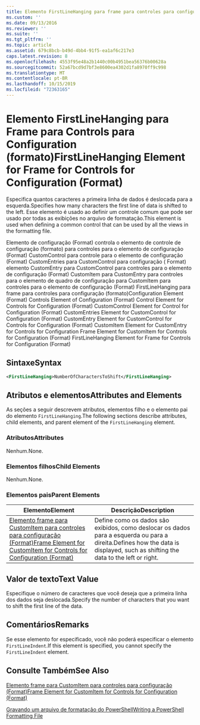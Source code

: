 ```yaml
---
title: Elemento FirstLineHanging para frame para controles para configuração (Format) | Microsoft Docs
ms.custom: ''
ms.date: 09/13/2016
ms.reviewer: ''
ms.suite: ''
ms.tgt_pltfrm: ''
ms.topic: article
ms.assetid: 679c8bcb-b49d-4bb4-91f5-ea1af6c217e3
caps.latest.revision: 8
ms.openlocfilehash: 4553f95e48a2b1440c00b4951bea56376b00628a
ms.sourcegitcommit: 52a67bcd9d7bf3e8600ea4302d1fa8970ff9c998
ms.translationtype: MT
ms.contentlocale: pt-BR
ms.lasthandoff: 10/15/2019
ms.locfileid: "72363165"
---
```

# <a name="firstlinehanging-element-for-frame-for-controls-for-configuration-format"></a><span data-ttu-id="898d9-102">Elemento FirstLineHanging para Frame para Controls para Configuration (formato)</span><span class="sxs-lookup"><span data-stu-id="898d9-102">FirstLineHanging Element for Frame for Controls for Configuration (Format)</span></span>

<span data-ttu-id="898d9-103">Especifica quantos caracteres a primeira linha de dados é deslocada para a esquerda.</span><span class="sxs-lookup"><span data-stu-id="898d9-103">Specifies how many characters the first line of data is shifted to the left.</span></span> <span data-ttu-id="898d9-104">Esse elemento é usado ao definir um controle comum que pode ser usado por todas as exibições no arquivo de formatação.</span><span class="sxs-lookup"><span data-stu-id="898d9-104">This element is used when defining a common control that can be used by all the views in the formatting file.</span></span>

<span data-ttu-id="898d9-105">Elemento de configuração (Format) controla o elemento de controle de configuração (formato) para controles para o elemento de configuração (Format) CustomControl para controle para o elemento de configuração (Format) CustomEntries para CustomControl para configuração ( Format) elemento CustomEntry para CustomControl para controles para o elemento de configuração (Format) CustomItem para CustomEntry para controles para o elemento de quadro de configuração para CustomItem para controles para o elemento de configuração (Format) FirstLineHanging para frame para controles para configuração (formato)</span><span class="sxs-lookup"><span data-stu-id="898d9-105">Configuration Element (Format) Controls Element of Configuration (Format) Control Element for Controls for Configuration (Format) CustomControl Element for Control for Configuration (Format) CustomEntries Element for CustomControl for Configuration (Format) CustomEntry Element for CustomControl for Controls for Configuration (Format) CustomItem Element for CustomEntry for Controls for Configuration Frame Element for CustomItem for Controls for Configuration (Format) FirstLineHanging Element for Frame for Controls for Configuration (Format)</span></span>

## <a name="syntax"></a><span data-ttu-id="898d9-106">Sintaxe</span><span class="sxs-lookup"><span data-stu-id="898d9-106">Syntax</span></span>

```xml
<FirstLineHanging>NumberOfCharactersToShift</FirstLineHanging>
```

## <a name="attributes-and-elements"></a><span data-ttu-id="898d9-107">Atributos e elementos</span><span class="sxs-lookup"><span data-stu-id="898d9-107">Attributes and Elements</span></span>

<span data-ttu-id="898d9-108">As seções a seguir descrevem atributos, elementos filho e o elemento pai do elemento `FirstLineHanging`.</span><span class="sxs-lookup"><span data-stu-id="898d9-108">The following sections describe attributes, child elements, and parent element of the `FirstLineHanging` element.</span></span>

### <a name="attributes"></a><span data-ttu-id="898d9-109">Atributos</span><span class="sxs-lookup"><span data-stu-id="898d9-109">Attributes</span></span>

<span data-ttu-id="898d9-110">Nenhum.</span><span class="sxs-lookup"><span data-stu-id="898d9-110">None.</span></span>

### <a name="child-elements"></a><span data-ttu-id="898d9-111">Elementos filhos</span><span class="sxs-lookup"><span data-stu-id="898d9-111">Child Elements</span></span>

<span data-ttu-id="898d9-112">Nenhum.</span><span class="sxs-lookup"><span data-stu-id="898d9-112">None.</span></span>

### <a name="parent-elements"></a><span data-ttu-id="898d9-113">Elementos pais</span><span class="sxs-lookup"><span data-stu-id="898d9-113">Parent Elements</span></span>

|<span data-ttu-id="898d9-114">Elemento</span><span class="sxs-lookup"><span data-stu-id="898d9-114">Element</span></span>|<span data-ttu-id="898d9-115">Descrição</span><span class="sxs-lookup"><span data-stu-id="898d9-115">Description</span></span>|
|-------------|-----------------|
|[<span data-ttu-id="898d9-116">Elemento frame para CustomItem para controles para configuração (Format)</span><span class="sxs-lookup"><span data-stu-id="898d9-116">Frame Element for CustomItem for Controls for Configuration (Format)</span></span>](./frame-element-for-customitem-for-controls-for-configuration-format.md)|<span data-ttu-id="898d9-117">Define como os dados são exibidos, como deslocar os dados para a esquerda ou para a direita.</span><span class="sxs-lookup"><span data-stu-id="898d9-117">Defines how the data is displayed, such as shifting the data to the left or right.</span></span>|

## <a name="text-value"></a><span data-ttu-id="898d9-118">Valor de texto</span><span class="sxs-lookup"><span data-stu-id="898d9-118">Text Value</span></span>

<span data-ttu-id="898d9-119">Especifique o número de caracteres que você deseja que a primeira linha dos dados seja deslocada.</span><span class="sxs-lookup"><span data-stu-id="898d9-119">Specify the number of characters that you want to shift the first line of the data.</span></span>

## <a name="remarks"></a><span data-ttu-id="898d9-120">Comentários</span><span class="sxs-lookup"><span data-stu-id="898d9-120">Remarks</span></span>

<span data-ttu-id="898d9-121">Se esse elemento for especificado, você não poderá especificar o elemento `FirstLineIndent`.</span><span class="sxs-lookup"><span data-stu-id="898d9-121">If this element is specified, you cannot specify the `FirstLineIndent` element.</span></span>

## <a name="see-also"></a><span data-ttu-id="898d9-122">Consulte Também</span><span class="sxs-lookup"><span data-stu-id="898d9-122">See Also</span></span>

[<span data-ttu-id="898d9-123">Elemento frame para CustomItem para controles para configuração (Format)</span><span class="sxs-lookup"><span data-stu-id="898d9-123">Frame Element for CustomItem for Controls for Configuration (Format)</span></span>](./frame-element-for-customitem-for-controls-for-configuration-format.md)

[<span data-ttu-id="898d9-124">Gravando um arquivo de formatação do PowerShell</span><span class="sxs-lookup"><span data-stu-id="898d9-124">Writing a PowerShell Formatting File</span></span>](./writing-a-powershell-formatting-file.md)
